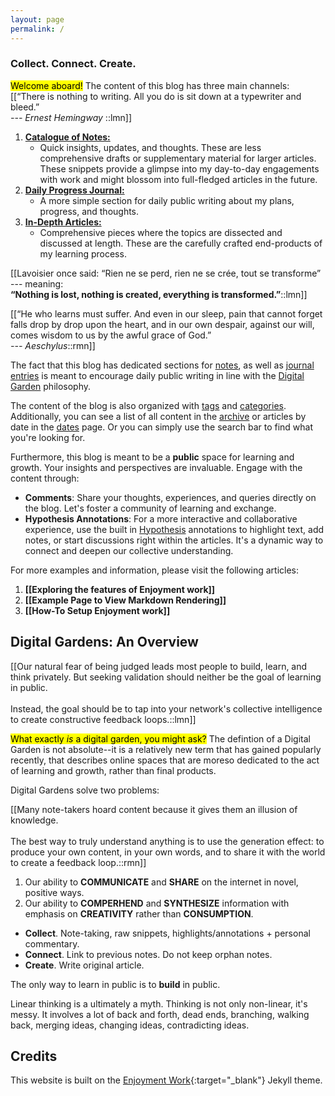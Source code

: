 ```yaml
---
layout: page
permalink: /
---
```


### Collect. Connect. Create.

<mark>Welcome aboard!</mark> 
The content of this blog has three main channels:
[[“There is nothing to writing. All you do is sit down at a typewriter and bleed.” <br><cite>--- Ernest Hemingway </cite>::lmn]]

1. [**Catalogue of Notes:**](/notes)
   - Quick insights, updates, and thoughts. These are less comprehensive drafts or supplementary material for larger articles. These snippets provide a glimpse into my day-to-day engagements with work and might blossom into full-fledged articles in the future. 
2. [**Daily Progress Journal:**](/journals)
   - A more simple section for daily public writing about my plans, progress, and thoughts.
3. [**In-Depth Articles:**](/posts)
   - Comprehensive pieces where the topics are dissected and discussed at length. These are the carefully crafted end-products of my learning process.


[[Lavoisier once said: “Rien ne se perd, rien ne se crée, tout se transforme” --- meaning: <br> __“Nothing is lost, nothing is created, everything is transformed.”__::lmn]] 

[[“He who learns must suffer. And even in our sleep, pain that cannot forget falls drop by drop upon the heart, 
and in our own despair, against our will, comes wisdom to us by the awful grace of God.” <br><cite>--- Aeschylus</cite>::rmn]]

The fact that this blog has dedicated sections for [notes](/notes), as well as [journal entries](/journals) is meant 
to encourage daily public writing in line with the [Digital Garden](#digital-gardens-an-overview) philosophy.

The content of the blog is also organized with [tags](/tags) and [categories](/categories). 
Additionally, you can see a list of all content in the [archive](/archive) or
articles by date in the [dates](/dates) page.
Or you can simply use the search bar to find what you're looking for.

Furthermore, this blog is meant to be a **public** space for learning and growth.
Your insights and perspectives are invaluable. Engage with the content through:
- __Comments__: Share your thoughts, experiences, and queries directly on the blog. Let's foster a community of learning and exchange.
- __Hypothesis Annotations__: For a more interactive and collaborative experience, use the built in [Hypothesis](https://web.hypothes.is/) annotations to highlight text, add notes, or start discussions right within the articles. It's a dynamic way to connect and deepen our collective understanding.

For more examples and information, please visit the following articles:

1. **[[Exploring the features of Enjoyment work]]**
2. **[[Example Page to View Markdown Rendering]]**
3. **[[How-To Setup Enjoyment work]]**



## Digital Gardens: An Overview

[[Our natural fear of being judged leads most people to build, learn, and think privately.
But seeking validation should neither be the goal of learning in public. 
<br><br>Instead, the goal should be to tap into your network's collective intelligence to create constructive feedback loops.::lmn]]

<mark>What exactly <i>is</i> a digital garden, you might ask?</mark> 
The defintion of a Digital Garden is not absolute--it is a relatively new term that has gained popularly recently, 
that describes online spaces that are moreso dedicated to the act of learning and growth, rather than final products.


Digital Gardens solve two problems:

[[Many note-takers hoard content because it gives them an illusion of knowledge. <br><br>The best way to truly understand anything is to use the generation effect: to produce your own content, in your own words, and to share it with the world to create a feedback loop.::rmn]] 

1. Our ability to **COMMUNICATE** and **SHARE** on the internet in novel, positive ways.
2. Our ability to **COMPERHEND** and **SYNTHESIZE** information with emphasis on **CREATIVITY** rather than **CONSUMPTION**.

- **Collect**. Note-taking, raw snippets, highlights/annotations + personal commentary.
- **Connect**. Link to previous notes. Do not keep orphan notes.
- **Create**. Write original article.

The only way to learn in public is to **build** in public.

Linear thinking is a ultimately a myth. Thinking is not only non-linear, it's messy. 
It involves a lot of back and forth, dead ends, branching, walking back, merging ideas, changing ideas, contradicting ideas. 

## Credits
This website is built on the [Enjoyment Work](https://github.com/brennanbrown/enjoyment-work){:target="_blank"} Jekyll theme.
